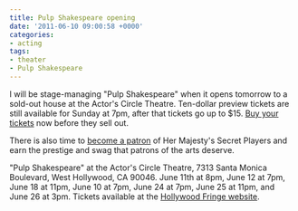```yaml
---
title: Pulp Shakespeare opening
date: '2011-06-10 09:00:58 +0000'
categories:
- acting
tags:
- theater
- Pulp Shakespeare
---
```


I will be stage-managing "Pulp Shakespeare" when it opens tomorrow to a sold-out
house at the Actor's Circle Theatre. Ten-dollar preview tickets are still
available for Sunday at 7pm, after that tickets go up to $15. [Buy your
tickets](http://www.hollywoodfringe.org/projects/466) now before they sell out.

There is also time to [become a
patron](http://www.kickstarter.com/projects/560939718/pulp-shakespeare) of Her
Majesty's Secret Players and earn the prestige and swag that patrons of the arts
deserve.

"Pulp Shakespeare" at the Actor's Circle Theatre, 7313 Santa Monica Boulevard,
West Hollywood, CA 90046. June 11th at 8pm, June 12 at 7pm, June 18 at 11pm,
June 10 at 7pm, June 24 at 7pm, June 25 at 11pm, and June 26 at 3pm. Tickets
available at the [Hollywood Fringe
website](http://www.hollywoodfringe.org/projects/466).

